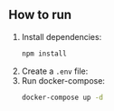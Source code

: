 
## How to run

1. Install dependencies:
   ```sh
   npm install
   
2. Create a `.env` file:
3. Run docker-compose:
   ```sh
   docker-compose up -d
   ```